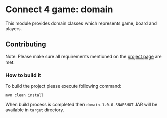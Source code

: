 # Connect 4 game: domain

This module provides domain classes which represents game, board and players.

## Contributing

Note: Please make sure all requirements mentioned on the [project page](../README.md) are met.

### How to build it

To build the project please execute following command:

```
mvn clean install
```

When build process is completed then `domain-1.0.0-SNAPSHOT` JAR will be available in `target` directory.   
